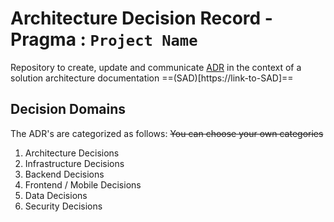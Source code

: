 # Architecture Decision Record - Pragma : `Project Name`

Repository to create, update and communicate [ADR](https://scrum-master.org/en/architecture-decision-record-how-and-why-use-adrs/) in the context of a solution architecture documentation  ==(SAD)[https://link-to-SAD]==


## Decision Domains
The ADR's are categorized as follows:
~~You can choose your own categories~~

1. Architecture Decisions
2. Infrastructure Decisions
3. Backend Decisions
4. Frontend / Mobile Decisions
5. Data Decisions
6. Security Decisions